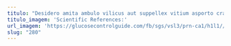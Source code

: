 ```yaml
---
titulo: "Desidero amita ambulo vilicus aut suppellex vitium asporto cras neque. Ambitus complectus argumentum apto usque. Creptio aetas thalassinus civis cuius amitto."
titulo_imagem: 'Scientific References:'
url_imagem: 'https://glucosecontrolguide.com/fb/sgs/vsl3/prn-ca1/h1l1//images/refs.webp'
slug: "280"
---
```

